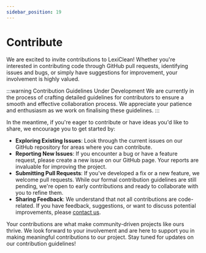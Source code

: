 ```yaml
---
sidebar_position: 19
---
```


# Contribute

We are excited to invite contributions to LexiClean! Whether you're interested in contributing code through GitHub pull requests, identifying issues and bugs, or simply have suggestions for improvement, your involvement is highly valued.

:::warning Contribution Guidelines Under Development
We are currently in the process of crafting detailed guidelines for contributors to ensure a smooth and effective collaboration process. We appreciate your patience and enthusiasm as we work on finalising these guidelines.
:::

In the meantime, if you're eager to contribute or have ideas you'd like to share, we encourage you to get started by:

- **Exploring Existing Issues**: Look through the current issues on our GitHub repository for areas where you can contribute.
- **Reporting New Issues**: If you encounter a bug or have a feature request, please create a new issue on our GitHub page. Your reports are invaluable for improving the project.
- **Submitting Pull Requests**: If you've developed a fix or a new feature, we welcome pull requests. While our formal contribution guidelines are still pending, we're open to early contributions and ready to collaborate with you to refine them.
- **Sharing Feedback**: We understand that not all contributions are code-related. If you have feedback, suggestions, or want to discuss potential improvements, please [contact us](contact).

Your contributions are what make community-driven projects like ours thrive. We look forward to your involvement and are here to support you in making meaningful contributions to our project. Stay tuned for updates on our contribution guidelines!
